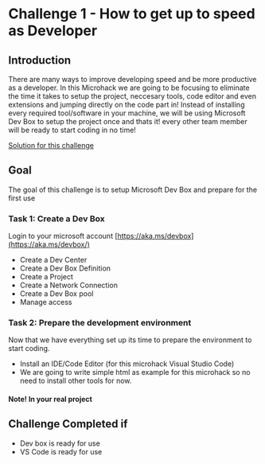 # Challenge 1 - How to get up to speed as Developer

## Introduction

There are many ways to improve developing speed and be more productive as a developer. In this Microhack we are going to be focusing to eliminate the time it takes to setup the project, neccesary tools, code editor and even extensions and jumping directly on the code part in!
Instead of installing every required tool/software in your machine, we will be using Microsoft Dev Box to setup the project once and thats it! every other team member will be ready to start coding in no time!

[Solution for this challenge](../solutionguide/01-How-to-get-up-to-speed-as-Developer-Solution.md)

## Goal 

The goal of this challenge is to setup Microsoft Dev Box and prepare for the first use

### Task 1: Create a Dev Box

Login to your microsoft account [https://aka.ms/devbox](https://aka.ms/devbox/)

- Create a Dev Center
- Create a Dev Box Definition
- Create a Project
- Create a Network Connection 
- Create a Dev Box pool
- Manage access

### Task 2: Prepare the development environment

Now that we have everything set up its time to prepare the environment to start coding.

- Install an IDE/Code Editor (for this microhack Visual Studio Code)
- We are going to write simple html as example for this microhack so no need to install other tools for now.

#### Note! In your real project 

## Challenge Completed if

- Dev box is ready for use
- VS Code is ready for use

